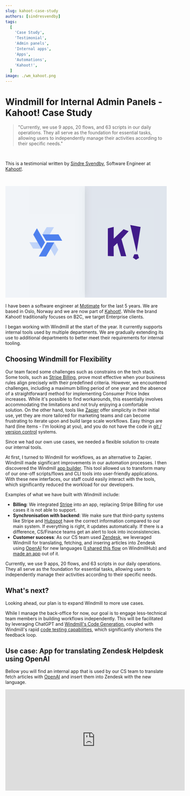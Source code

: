 ```yaml
---
slug: kahoot-case-study
authors: [sindresvendby]
tags:
  [
    'Case Study',
    'Testimonial',
    'Admin panels',
    'Internal apps',
    'Apps',
    'Automations',
    'Kahoot!',
  ]
image: ./wm_kahoot.png
---
```


# Windmill for Internal Admin Panels - Kahoot! Case Study

> "Currently, we use 9 apps, 20 flows, and 63 scripts in our daily operations. They all serve as the foundation for essential tasks, allowing users to independently manage their activities according to their specific needs."

<!--truncate-->

<br/>

This is a testimonial written by [Sindre Svendby](https://github.com/SindreSvendby), Software Engineer at [Kahoot!](https://kahoot.com/).

<br/>

![Windmill Kahoot!](./wm_kahoot.png)

I have been a software engineer at [Motimate](https://www.motimateapp.com/) for the last 5 years. We are based in Oslo, Norway and we are now part of [Kahoot!](https://kahoot.com/). While the brand Kahoot! traditionally focuses on B2C, we target Enterprise clients.

I began working with Windmill at the start of the year. It currently supports internal tools used by multiple departments. We are gradually extending its use to additional departments to better meet their requirements for internal tooling.

## Choosing Windmill for Flexibility

Our team faced some challenges such as constrains on the tech stack. Some tools, such as [Stripe Billing](https://stripe.com/en-fr/billing), prove most effective when your business rules align precisely with their predefined criteria. However, we encountered challenges, including a maximum billing period of one year and the absence of a straightforward method for implementing Consumer Price Index increases. While it's possible to find workarounds, this essentially involves accommodating the limitations and not truly enjoying a comfortable solution. On the other hand, tools like <a href="https://zapier.com/" rel="nofollow">Zapier</a> offer simplicity in their initial use, yet they are more tailored for marketing teams and can become frustrating to iterate upon and build large scale workflows. Easy things are hard (line items -  I'm looking at you), and you do not have the code in [git / version control](/docs/advanced/deploy_gh_gl) systems.

Since we had our own use cases, we needed a flexible solution to create our internal tools.

At first, I turned to Windmill for workflows, as an alternative to Zapier. Windmill made significant improvements in our automation processes. I then discovered the Windmill [app builder](/docs/apps/app_editor). This tool allowed us to transform many of our one-off scripts/flows and CLI tools into user-friendly applications. With these new interfaces, our staff could easily interact with the tools, which significantly reduced the workload for our developers.

Examples of what we have built with Windmill include:
- **Billing**: We integrated [Stripe](https://hub.windmill.dev/integrations/stripe) into an app, replacing Stripe Billing for use cases it is not able to support.
- **Synchronisation with backend**: We make sure that third-party systems like Stripe and [Hubspot](https://hub.windmill.dev/integrations/hubspot) have the correct information compared to our main system. If everything is right, it updates automatically. If there is a difference, CS/Finance teams get an alert to look into inconsistencies.
- **Customer success**: As our CS team used [Zendesk](https://www.zendesk.com/), we leveraged Windmill for translating, fetching, and insering articles into Zendesk using [OpenAI](https://hub.windmill.dev/integrations/openai) for new languages ([I shared this flow](https://hub.windmill.dev/flows/47/insert-zendesk-articles-into-supabase-with-openaiembedings) on WindmillHub) and [made an app](#use-case-app-for-translating-zendesk-helpdesk-using-openai) out of it.
  
Currently, we use 9 apps, 20 flows, and 63 scripts in our daily operations. They all serve as the foundation for essential tasks, allowing users to independently manage their activities according to their specific needs.

## What's next?

Looking ahead, our plan is to expand Windmill to more use cases.

While I manage the back-office for now, our goal is to engage less-technical team members in building workflows independently. This will be facilitated by leveraging ChatGPT and [Windmill's Code Generation](/docs/core_concepts/ai_generation), coupled with Windmill's rapid [code testing capabilities](/docs/core_concepts/instant_preview), which significantly shortens the feedback loop.

## Use case: App for translating Zendesk Helpdesk using OpenAI

Bellow you will find an internal app that is used by our CS team to translate fetch articles with [OpenAI](/docs/integrations/openai) and insert them into Zendesk with the new language.

<iframe
	width="560"
	height="315"
	src="https://www.youtube.com/embed/DvCgpeHYd4Q"
	title="YouTube video player"
	frameborder="0"
	allow="accelerometer; autoplay; clipboard-write; encrypted-media; gyroscope; picture-in-picture; web-share"
	allowfullscreen="true"
></iframe>